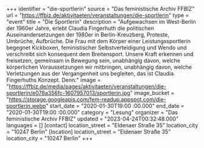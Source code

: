 +++
identifier = "die-sportlerin"
source = "Das feministische Archiv FFBIZ"
url = "https://ffbiz.de/aktivitaeten/veranstaltungen/die-sportlerin"
type = "event"
title = "Die Sportlerin"
description = "Aufgewachsen im West-Berlin der 1960er Jahre, erlebt Claudia Fingerhuth die politischen Auseinandersetzungen der 1980er in Berlin-Kreuzberg, Proteste, Umbrüche, Aufbrüche. Die Frau mit dem Körper einer Leistungssportlerin begegnet Kickboxen, feministischer Selbstverteidigung und Wendo und verschreibt sich konsequent dem Breitensport. Unsere Kraft erkennen und freisetzen, gemeinsam in Bewegung sein, unabhängig davon, welche körperlichen Voraussetzungen wir mitbringen, unabhängig davon, welche Verletzungen aus der Vergangenheit uns begleiten, das ist Claudia Fingerhuths Konzept. Denn:"
image = "https://ffbiz.de/media/pages/aktivitaeten/veranstaltungen/die-sportlerin/e078a356fc-1607957013/sportlerin.jpg"
image_bucket = "https://storage.googleapis.com/fem-readup.appspot.com/die-sportlerin.webp"
start_date = "2020-01-30T19:00 :00.000"
end_date = "2020-01-30T19:00 :00.000"
category = "Lesung"
organizer = "Das feministische Archiv FFBIZ"
updated = "2023-04-24T00:32:48.000"
languages = []
[contact]
location_street = "Eldenaer Straße 35"
location_city = "10247 Berlin"
[location]
location_street = "Eldenaer Straße 35"
location_city = "10247 Berlin"
+++